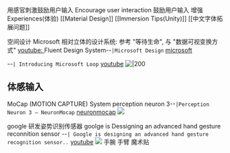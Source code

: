 用感官刺激鼓励用户输入
Encourage user interaction 鼓励用户输入
增强 Experiences(体验)
[[Material Design]]
[[Immersion Tips(Unity)]]
[[中文字体拓展问题]]

空间设计
Microsoft 相对立体的设计系统: 参考 "等待生命", 与 "数据可视变换方式"  [youtube: ](https://www.youtube.com/watch?v=vcBGj4R7Fo0)
Fluent Design System--`|Microsoft Design` [microsoft](https://www.microsoft.com/design/fluent/)

--`| Introducing Microsoft Loop` [youtube](https://www.youtube.com/watch?v=BkhaV46HM2E&list=PLE71GWiNQGeCX0fbnx3npJkCS_Zfe57Go?t=56)
![|200](https://i.ytimg.com/vi/BkhaV46HM2E/hqdefault.jpg)


## 体感输入
MoCap (MOTION CAPTURE) System
perception neuron 3--`|Perception Neuron 3 – NeuronMocap` [neuronmocap](https://neuronmocap.com/pages/perception-neuron-3)
![](https://i.imgur.com/koYSwhR.png)

google 研发姿势识别传感器
goolge is Dessigning an advanced hand gesture reconnition sensor
--`| Google is designing an advanced hand gesture recognition sensor..` [youtube](https://youtu.be/kvztngoVaGI?t=11)
![](https://i.imgur.com/ZYEYfwP.png)
手腕 手臂 魔术贴



